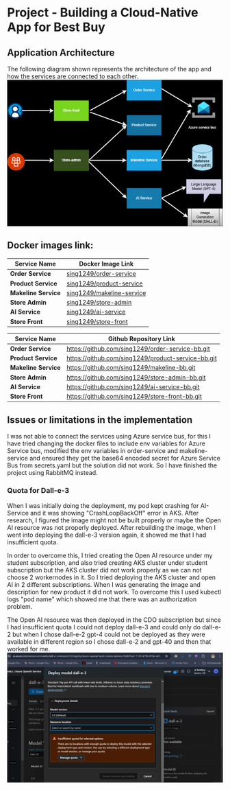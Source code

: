 # Project - Building a Cloud-Native App for Best Buy

## Application Architecture
The following diagram shown represents the architecture of the app and how the services are connected to each other. 
![ApplicationArchitecture](ApplicationArchitecture.png)


## Docker images link:

| Service Name       | Docker Image Link                                           |
|--------------------|------------------------------------------------------------------|
| **Order Service**   | [sing1249/order-service](https://hub.docker.com/repository/docker/sing1249/store-front/tags) |
| **Product Service** | [sing1249/product-service](https://hub.docker.com/repository/docker/sing1249/product-service/tags) |
| **Makeline Service**| [sing1249/makeline-service](https://hub.docker.com/repository/docker/sing1249/makeline-service/tags) |
| **Store Admin**     | [sing1249/store-admin](https://hub.docker.com/repository/docker/sing1249/store-admin/tags) |
| **AI Service**      | [sing1249/ai-service](https://hub.docker.com/repository/docker/sing1249/ai-service/tags) |
| **Store Front**     | [sing1249/store-front](https://hub.docker.com/repository/docker/sing1249/store-front/tags) |


| Service Name       | Github Repository Link                                           |
|--------------------|------------------------------------------------------------------|
| **Order Service**   | https://github.com/sing1249/order-service-bb.git|
| **Product Service** | https://github.com/sing1249/product-service-bb.git|
| **Makeline Service**| https://github.com/sing1249/makeline-bb.git |
| **Store Admin**     | https://github.com/sing1249/store-admin-bb.git |
| **AI Service**      | https://github.com/sing1249/ai-service-bb.git |
| **Store Front**     | https://github.com/sing1249/store-front-bb.git|


## Issues or limitations in the implementation
I was not able to connect the services using Azure service bus, for this I have tried changing the docker files to include env variables for Azure Service bus, modified the env variables in order-service and makeline-service and ensured they get the base64 encoded secret for Azure Service Bus from secrets.yaml but the solution did not work.
So I have finished the project using RabbitMQ instead. 

### Quota for Dall-e-3
When I was initially doing the deployment, my pod kept crashing for AI-Service and it was showing "CrashLoopBackOff" error in AKS. After research, I figured the image might not be built properly or maybe the Open AI resource was not properly deployed. After rebuilding the image, when I went into deploying the dall-e-3 version again, it showed me that I had insufficient quota. 

In order to overcome this, I tried creating the Open AI resource under my student subscription, and also tried creating AKS cluster under student subscription but the AKS cluster did not work properly as we can not choose 2 workernodes in it. 
So I tried deploying the AKS cluster and open AI in 2 different subscriptions. When I was generating the image and description for new product it did not work.
To overcome this I used kubectl logs "pod name" which showed me that there was an authorization problem. 

The Open AI resource was then deployed in the CDO subscription but since I had insufficient quota I could not deploy dall-e-3 and could only do dall-e-2 but when I chose dall-e-2 gpt-4 could not be deployed as they were available in different region so I chose dall-e-2 and gpt-40 and then that worked for me. 
![](Screenshots/Error_1.png)
